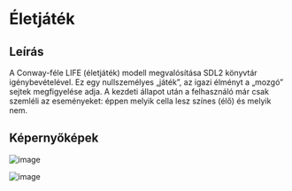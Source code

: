 # Életjáték

## Leírás

A Conway-féle LIFE (életjáték) modell megvalósítása SDL2 könyvtár igénybevételével.
Ez egy nullszemélyes „játék”, az igazi élményt a „mozgó” sejtek megfigyelése adja. A kezdeti 
állapot után a felhasználó már csak szemléli az eseményeket: éppen melyik cella lesz színes
(élő) és melyik nem.

## Képernyőképek
![image](https://user-images.githubusercontent.com/100647270/236696884-24331bf8-f1d3-4bc0-8de4-45d49df9b985.png)

![image](https://user-images.githubusercontent.com/100647270/236696933-cdfdb354-63cf-453a-80bd-ee141120b8f1.png)


